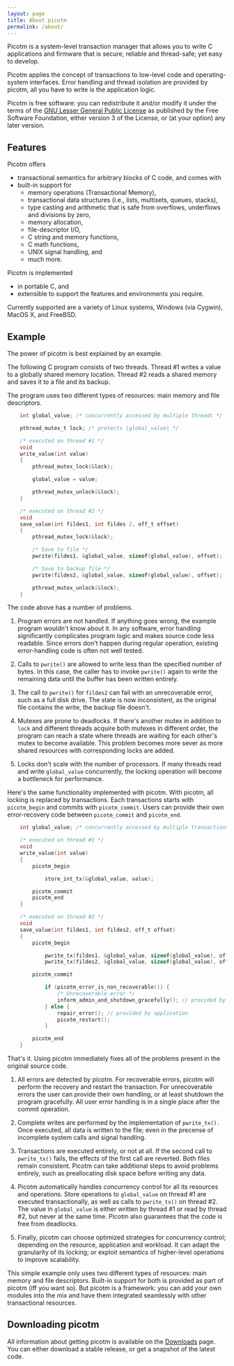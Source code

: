 ```yaml
---
layout: page
title: About picotm
permalink: /about/
---
```


Picotm is a system-level transaction manager that allows you to write C
applications and firmware that is secure, reliable and thread-safe; yet
easy to develop.

Picotm applies the concept of transactions to low-level code and
operating-system interfaces. Error handling and thread isolation are
provided by picotm, all you have to write is the application logic.

Picotm is free software: you can redistribute it and/or modify it under
the terms of the [GNU Lesser General Public License][license:lgplv3] as
published by the Free Software Foundation, either version 3 of the License,
or (at your option) any later version.

## Features

Picotm offers

 - transactional semantics for arbitrary blocks of C code, and comes with
 - built-in support for
   - memory operations (Transactional Memory),
   - transactional data structures (i.e., lists, multisets, queues, stacks),
   - type casting and arithmetic that is safe from overflows, underflows
     and divisions by zero,
   - memory allocation,
   - file-descriptor I/O,
   - C string and memory functions,
   - C math functions,
   - UNIX signal handling, and
   - much more.

Picotm is implemented

 - in portable C, and
 - extensible to support the features and environments you require.

Currently supported are a variety of Linux systems, Windows (via Cygwin),
MacOS X, and FreeBSD.

## Example

The power of picotm is best explained by an example.

The following C program consists of two threads. Thread #1 writes a value
to a globally shared memory location. Thread #2 reads a shared memory and
saves it to a file and its backup.

The program uses two different types of resources: main memory and file
descriptors.

~~~ c
    int global_value; /* concurrently accessed by multiple threads */

    pthread_mutex_t lock; /* protects |global_value| */

    /* executed on thread #1 */
    void
    write_value(int value)
    {
        pthread_mutex_lock(&lock);

        global_value = value;

        pthread_mutex_unlock(&lock);
    }

    /* executed on thread #2 */
    void
    save_value(int fildes1, int fildes 2, off_t offset)
    {
        pthread_mutex_lock(&lock);

        /* Save to file */
        pwrite(fildes1, &global_value, sizeof(global_value), offset);

        /* Save to backup file */
        pwrite(fildes2, &global_value, sizeof(global_value), offset);

        pthread_mutex_unlock(&lock);
    }
~~~

The code above has a number of problems.

 1. Program errors are not handled. If anything goes wrong, the example
    program wouldn't know about it. In any software, error handling
    significantly complicates program logic and makes source code less
    readable. Since errors don't happen during regular operation, existing
    error-handling code is often not well tested.

 2. Calls to `pwrite()` are allowed to write less than the specified number of
    bytes. In this case, the caller has to invoke `pwrite()` again to write the
    remaining data until the buffer has been written entirely.

 3. The call to `pwrite()` for `fildes2` can fail with an unrecoverable error,
    such as a full disk drive. The state is now inconsistent, as the original
    file contains the write, the backup file doesn't.

 4. Mutexes are prone to deadlocks. If there's another mutex in addition to
    `lock` and different threads acquire both mutexes in different order,
    the program can reach a state where threads are waiting for each other's
    mutex to become available. This problem becomes more sever as more shared
    resources with corresponding locks are added.

 5. Locks don't scale with the number of processors. If many threads read
    and write `global_value` concurrently, the locking operation will become
    a bottleneck for performance.

Here's the same functionality implemented with picotm. With picotm, all
locking is replaced by transactions. Each transactions starts with
`picotm_begin` and commits with `picotm_commit`. Users can provide their own
error-recovery code between `picotm_commit` and `picotm_end`.

~~~ c
    int global_value; /* concurrently accessed by multiple transactions */

    /* executed on thread #1 */
    void
    write_value(int value)
    {
        picotm_begin

            store_int_tx(&global_value, value);

        picotm_commit
        picotm_end
    }

    /* executed on thread #2 */
    void
    save_value(int fildes1, int fildes2, off_t offset)
    {
        picotm_begin

            pwrite_tx(fildes1, &global_value, sizeof(global_value), offset);
            pwrite_tx(fildes2, &global_value, sizeof(global_value), offset);

        picotm_commit

            if (picotm_error_is_non_recoverable()) {
                /* Unrecoverable error */
                inform_admin_and_shutdown_gracefully(); // provided by application
            } else {
                repair_error(); // provided by application
                picotm_restart();
            }

        picotm_end
    }
~~~

That's it. Using picotm immediately fixes all of the problems present in the
original source code.

 1. All errors are detected by picotm. For recoverable errors, picotm
    will perform the recovery and restart the transaction. For unrecoverable
    errors the user can provide their own handling, or at least shutdown
    the program gracefully. All user error handling is in a single place
    after the commit operation.

 2. Complete writes are performed by the implementation of `pwrite_tx().` Once
    executed, all data is written to the file; even in the precense of
    incomplete system calls and signal handling.

 3. Transactions are executed entirely, or not at all. If the second call to
    `pwrite_tx()` fails, the effects of the first call are reverted. Both
    files remain consistent. Picotm can take additional steps to avoid
    problems entirely, such as preallocating disk space before writing any
    data.

 4. Picotm automatically handles concurrency control for all its resources
    and operations. Store operations to `global_value` on thread #1 are
    executed transactionally, as well as calls to `pwrite_tx()` on thread #2.
    The value in `global_value` is either written by thread #1 or read by
    thread #2, but never at the same time. Picotm also guarantees that the
    code is free from deadlocks.

 5. Finally, picotm can choose optimized strategies for concurrency control;
    depending on the resource, application and workload. It can adapt the
    granularity of its locking; or exploit semantics of higher-level operations
    to improve scalability.

This simple example only uses two different types of resources: main memory
and file descriptors. Built-in support for both is provided as part of picotm
(iff you want so). But picotm is a framework: you can add your own modules
into the mix and have them integrated seamlessly with other transactional
resources.

## Downloading picotm

All information about getting picotm is available on the
[Downloads](/downloads/) page. You can either download a stable release, or
get a snapshot of the latest code.

[license:lgplv3]:   https://www.gnu.org/licenses/
